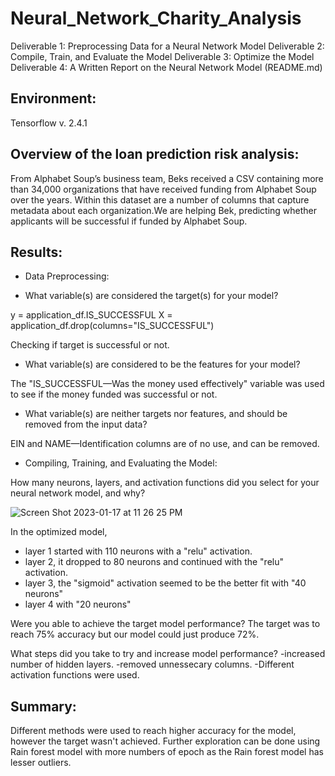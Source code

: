 # Neural_Network_Charity_Analysis

Deliverable 1: Preprocessing Data for a Neural Network Model
Deliverable 2: Compile, Train, and Evaluate the Model
Deliverable 3: Optimize the Model
Deliverable 4: A Written Report on the Neural Network Model (README.md)

## Environment:
Tensorflow v. 2.4.1

## Overview of the loan prediction risk analysis:

From Alphabet Soup’s business team, Beks received a CSV containing more than 34,000 organizations that have received funding from Alphabet Soup over the years. Within this dataset are a number of columns that capture metadata about each organization.We are helping Bek, predicting whether applicants will be successful if funded by Alphabet Soup.

## Results:

* Data Preprocessing:

- What variable(s) are considered the target(s) for your model?

y = application_df.IS_SUCCESSFUL
X = application_df.drop(columns="IS_SUCCESSFUL")

Checking if target is successful or not.

- What variable(s) are considered to be the features for your model?

The "IS_SUCCESSFUL—Was the money used effectively" variable was used to see if the money funded was successful or not.

- What variable(s) are neither targets nor features, and should be removed from the input data?

EIN and NAME—Identification columns are of no use, and can be removed.

- Compiling, Training, and Evaluating the Model:

How many neurons, layers, and activation functions did you select for your neural network model, and why?

![Screen Shot 2023-01-17 at 11 26 25 PM](https://user-images.githubusercontent.com/111619125/213083996-7ac1befd-2e47-458f-8c85-f430d687366f.png)

In the optimized model, 
- layer 1 started with 110 neurons with a "relu" activation. 
- layer 2, it dropped to 80 neurons and continued with the "relu" activation. 
- layer 3, the "sigmoid" activation seemed to be the better fit with "40 neurons"
- layer 4 with "20 neurons"


Were you able to achieve the target model performance?
The target was to reach 75% accuracy but our model could just produce 72%.

What steps did you take to try and increase model performance?
-increased number of hidden layers.
-removed unnessecary columns.
-Different activation functions were used.

## Summary:
Different methods were used to reach higher accuracy for the model, however the target wasn't achieved.
Further exploration can be done using Rain forest model with more numbers of epoch as the Rain forest model has lesser outliers.

